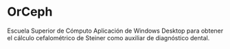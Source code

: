 # OrCeph
Escuela Superior de Cómputo
Aplicación de Windows Desktop para obtener el cálculo cefalométrico de Steiner como auxiliar de diagnóstico dental.

